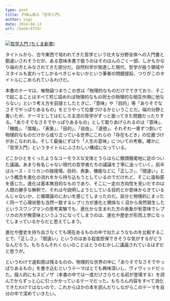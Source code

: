 ```yaml
---
type: post
title: 戸田山和久『哲学入門』
author: sugi
date: 2014-04-13
url: /book/4759/
---
```

<a href="http://www.amazon.co.jp/exec/obidos/ASIN/448006768X/chezsugi-22/ref=nosim/" onclick="_gaq.push(['_trackEvent', 'outbound-article', 'http://www.amazon.co.jp/exec/obidos/ASIN/448006768X/chezsugi-22/ref=nosim/', '']);" name="amazletlink" target="_blank"><img src="http://i1.wp.com/ecx.images-amazon.com/images/I/41bdOWqXdLL._SL160_.jpg?w=660" alt="哲学入門 (ちくま新書)" class="alignleft"  data-recalc-dims="1" /></a>

タイトルから、古今東西で培われてきた哲学という壮大な分野全体への入門書と勘違いされそうだが、ある意味本書で扱うのはそのほんのごく一部、しかもかなり端の方とみなされてきた部分だ。自然科学が発達した現代、哲学が扱う領域やスタイルも変わってしかるべきじゃないかという筆者の問題提起、つりがこのタイトルにこめられているわけだ。

本書のテーマは、唯物論つまりこの世は「物理的なものだけでできており、そこで起こることはすべて煎じ詰めれば物理的なもの同士の物理的な相互作用に他ならない」という考え方を前提としたときに、「意味」や「目的」等「ありそでなさそでやっぱりあるもの」をどうやって位置づけるかということだ。端の分野と書いたが、テーマとしてはむしろ主流の哲学がずっと扱ってきた問題だったりする。「ありそでなさそでやっぱりあるもの」として取りあげられるのは「意味」、「機能」、「情報」、「表象」、「目的」、「自由」、「道徳」。それぞれ一章ずつ割いて物理的なものだけから成り立っている世界にこれらの「存在もどき」の位置づけがおこなわれる。そして最後にずばり「人生の意味」についての考察。確かに『哲学入門』というタイトルにふさわしい構成になっている。

どこかひとをくったようなユーモラスな文体とうらはらに徹頭徹尾地に足のついた議論。あまり有名じゃない現代の哲学者たちの議論を丁寧に追っていく。前半はルース・ミリカンの独壇場。目的、表象、機能などに「正しさ」、「間違い」という概念を進化の流れをから持ち込もうとしているのでだけれど、そこに違和感を感じた。進化は基本無目的なものであり、そこに一定の方向性を見いだすのは人間の勝手な解釈で、それは今説明しようとしている目的とか意味からきているんじゃないか、と循環論のにおいを感じてしまったのだ。自分と物理的にまったく同一で心理状態も当然一致するレプリカが進化と関係なく沼から突然発生したというスワンプマンの思考実験でも、進化から生まれた方の表象が有意味でレプリカの方が無意味というふうになってしまうのは、進化や歴史が形而上学になってしまっているからだと思えてしまう。

進化や歴史を持ち出さなくても現在あるものの中で似たようなものを比較することで、「正しさ」、「間違い」というのはある程度担保できそうな気がするがどうなんだろう。もちろんそれくらいのことはとうのむかしに議論されているはずだと思うが。

というわけで違和感は残るものの、物理的な世界の中に「ありそでなさそでやっぱりあるもの」を書き込むというテーマはとても興味深いし、ヴィヴィッドだった。個人的にもスピノザ（本書の中では一度だけさらりと名前が登場する）を読んでからずっと心に引っかかっているテーマだった。もちろん内容をすべて消化できたわけではないので、これからほかの本を読んだりしながらこのテーマを自分の中で深めていきたい。
